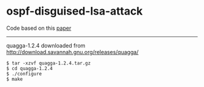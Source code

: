 # ospf-disguised-lsa-attack

Code based on this [paper](theory.stanford.edu/~dabo/papers/ospf.pdf)

---

quagga-1.2.4 downloaded from http://download.savannah.gnu.org/releases/quagga/

```
$ tar -xzvf quagga-1.2.4.tar.gz
$ cd quagga-1.2.4
$ ./configure
$ make
```
